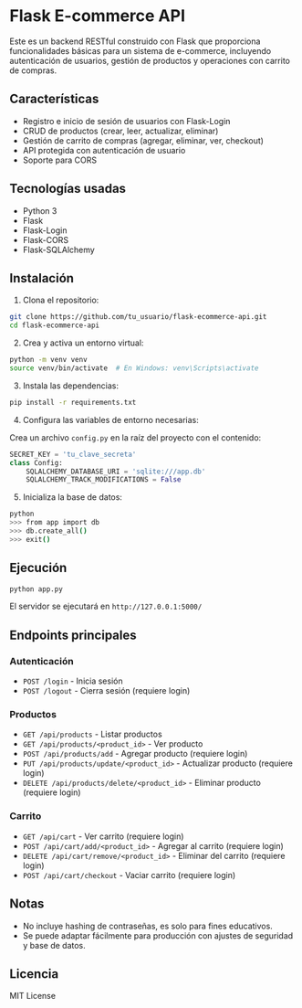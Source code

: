 # Flask E-commerce API

Este es un backend RESTful construido con Flask que proporciona funcionalidades básicas para un sistema de e-commerce, incluyendo autenticación de usuarios, gestión de productos y operaciones con carrito de compras.

## Características

- Registro e inicio de sesión de usuarios con Flask-Login
- CRUD de productos (crear, leer, actualizar, eliminar)
- Gestión de carrito de compras (agregar, eliminar, ver, checkout)
- API protegida con autenticación de usuario
- Soporte para CORS

## Tecnologías usadas

- Python 3
- Flask
- Flask-Login
- Flask-CORS
- Flask-SQLAlchemy

## Instalación

1. Clona el repositorio:

```bash
git clone https://github.com/tu_usuario/flask-ecommerce-api.git
cd flask-ecommerce-api
```

2. Crea y activa un entorno virtual:

```bash
python -m venv venv
source venv/bin/activate  # En Windows: venv\Scripts\activate
```

3. Instala las dependencias:

```bash
pip install -r requirements.txt
```

4. Configura las variables de entorno necesarias:

Crea un archivo `config.py` en la raíz del proyecto con el contenido:

```python
SECRET_KEY = 'tu_clave_secreta'
class Config:
    SQLALCHEMY_DATABASE_URI = 'sqlite:///app.db'
    SQLALCHEMY_TRACK_MODIFICATIONS = False
```

5. Inicializa la base de datos:

```bash
python
>>> from app import db
>>> db.create_all()
>>> exit()
```

## Ejecución

```bash
python app.py
```

El servidor se ejecutará en `http://127.0.0.1:5000/`

## Endpoints principales

### Autenticación
- `POST /login` - Inicia sesión
- `POST /logout` - Cierra sesión (requiere login)

### Productos
- `GET /api/products` - Listar productos
- `GET /api/products/<product_id>` - Ver producto
- `POST /api/products/add` - Agregar producto (requiere login)
- `PUT /api/products/update/<product_id>` - Actualizar producto (requiere login)
- `DELETE /api/products/delete/<product_id>` - Eliminar producto (requiere login)

### Carrito
- `GET /api/cart` - Ver carrito (requiere login)
- `POST /api/cart/add/<product_id>` - Agregar al carrito (requiere login)
- `DELETE /api/cart/remove/<product_id>` - Eliminar del carrito (requiere login)
- `POST /api/cart/checkout` - Vaciar carrito (requiere login)

## Notas
- No incluye hashing de contraseñas, es solo para fines educativos.
- Se puede adaptar fácilmente para producción con ajustes de seguridad y base de datos.

## Licencia

MIT License
